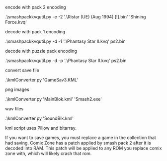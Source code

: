 encode with pack 2 encoding

.\smashpackkvqutil.py -e -2 '.\Ristar (UE) (Aug 1994) [!].bin' 'Shining Force.kvq'

decode with pack 1 encoding

.\smashpackkvqutil.py -d -1 '.\Phantasy Star II.kvq' ps2.bin

decode with puzzle pack encoding

.\smashpackkvqutil.py -d -p '.\Phantasy Star II.kvq' ps2.bin

convert save file

.\kmlConverter.py 'GameSav3.KML'

png images

.\kmlConverter.py 'MainBlok.kml' 'Smash2.exe'

wav files

.\kmlConverter.py 'SoundBlk.kml'


kml script uses Pillow and bitarray.


If you want to save games, you must replace a game in the collection that had saving.
Comix Zone has a patch applied by smash pack 2 after it is decoded into RAM.
This patch will be applied to any ROM you replace comix zone with, which will likely crash that rom.
